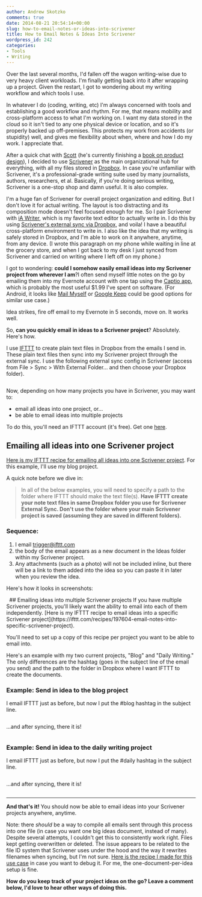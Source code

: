 ```yaml
---
author: Andrew Skotzko
comments: true
date: 2014-08-21 20:54:14+00:00
slug: how-to-email-notes-or-ideas-into-scrivener
title: How to Email Notes & Ideas Into Scrivener
wordpress_id: 242
categories:
- Tools
- Writing
---
```

Over the last several months, I'd fallen off the wagon writing-wise due to very heavy client workloads. I'm finally getting back into it after wrapping up a project. Given the restart, I got to wondering about my writing workflow and which tools I use.

In whatever I do (coding, writing, etc) I'm always concerned with tools and establishing a good workflow and rhythm. For me, that means mobility and cross-platform access to what I'm working on. I want my data stored in the cloud so it isn't tied to any one physical device or location, and so it's properly backed up off-premises. This protects my work from accidents (or stupidity) well, and gives me flexibility about when, where and how I do my work. I appreciate that.

After a quick chat with [Scott](http://twitter.com/scotthurff) (he's currently finishing a [book on product design](http://scotthurff.com/perfecting-product-design/)), I decided to use [Scrivener](http://www.literatureandlatte.com/scrivener.php) as the main organizational hub for everything, with all my files stored in [Dropbox](https://db.tt/CNoIMVg). In case you're unfamiliar with Scrivener, it's a professional-grade writing suite used by many journalists, authors, researchers, et al. Basically, if you're doing serious writing, Scrivener is a one-stop shop and damn useful. It is also complex.

I'm a huge fan of Scrivener for overall project organization and editing. But I don't love it for actual writing. The layout is too distracting and its composition mode doesn't feel focused enough for me. So I pair Scrivener with [iA Writer](http://www.iawriter.com/mac/), which is my favorite text editor to actually write in. I do this by using [Scrivener's external sync via Dropbox](http://iainbroome.com/scrivener-mobile-sync), and voila! I have a beautiful cross-platform environment to write in. I also like the idea that my writing is safely stored in Dropbox, and I'm able to work on it anywhere, anytime, from any device. (I wrote this paragraph on my phone while waiting in line at the grocery store, and when I got back to my desk I just synced from Scrivener and carried on writing where I left off on my phone.)

<a name="morelink"></a>I got to wondering: **could I somehow easily email ideas into my Scrivener project from wherever I am**?<!-- more -->I often send myself little notes on the go by emailing them into my Evernote account with one tap using the [Captio app](https://itunes.apple.com/us/app/captio-email-yourself-1-tap/id370899391?mt=8), which is probably the most useful $1.99 I've spent on software. (For Android, it looks like [Mail Myself](https://play.google.com/store/apps/details?id=com.pfalabs&hl=en) or [Google Keep](https://play.google.com/store/apps/details?id=com.google.android.keep&hl=en) could be good options for similar use case.)

Idea strikes, fire off email to my Evernote in 5 seconds, move on. It works well.

So, **can you quickly email in ideas to a Scrivener project**? Absolutely. Here's how.

I use [IFTTT](http://ifttt.com) to create plain text files in Dropbox from the emails I send in. These plain text files then sync into my Scrivener project through the external sync. I use the following external sync config in Scrivener (access from File > Sync > With External Folder... and then choose your Dropbox folder).

<img class="center img-center" src="/images/2014/08/sync-config.png" alt="">

Now, depending on how many projects you have in Scrivener, you may want to:
  * email all ideas into one project, or...
  * be able to email ideas into multiple projects

To do this, you'll need an IFTTT account (it's free). Get one [here](https://ifttt.com/join).

## Emailing all ideas into one Scrivener project
[Here is my IFTTT recipe for emailing all ideas into one Scrivener project](https://ifttt.com/recipes/197602-email-into-scrivener-all-into-one-project). For this example, I'll use my blog project.

A quick note before we dive in:
> In all of the below examples, you will need to specify a path to the folder where IFTTT should make the text file(s). **Have IFTTT create your note text files in same Dropbox folder you use for Scrivener External Sync. Don't use the folder where your main Scrivener project is saved (assuming they are saved in different folders).**

### Sequence:
  1. I email trigger@ifttt.com
  1. the body of the email appears as a new document in the Ideas folder within my Scrivener project.
  1. Any attachments (such as a photo) will not be included inline, but there will be a link to them added into the idea so you can paste it in later when you review the idea.

Here's how it looks in screenshots:

<img class="center img-center" src="/images/2014/08/both-ideas-2.png" alt="">

<img class="center img-center" src="/images/2014/08/second-idea.png" alt="">
## Emailing ideas into multiple Scrivener projects
If you have multiple Scrivener projects, you'll likely want the ability to email into each of them independently. [Here is my IFTTT recipe to email ideas into a specific Scrivener project](https://ifttt.com/recipes/197604-email-notes-into-specific-scrivener-project).

You'll need to set up a copy of this recipe per project you want to be able to email into.

Here's an example with my two current projects, "Blog" and "Daily Writing." The only differences are the hashtag (goes in the subject line of the email you send) and the path to the folder in Dropbox where I want IFTTT to create the documents.

### Example: Send in idea to the blog project
I email IFTTT just as before, but now I put the #blog hashtag in the subject
line.

<img class="center img-center" src="/images/2014/08/blog-idea-send-in-2.png" alt="">

...and after syncing, there it is!

<img class="center img-center" src="/images/2014/08/blog-only-idea.png" alt="">


### Example: Send in idea to the daily writing project
I email IFTTT just as before, but now I put the #daily hashtag in the subject
line.

<img class="center img-center" src="/images/2014/08/daily-idea-send-in-2.png" alt="">

...and after syncing, there it is!

<img class="center img-center" src="/images/2014/08/daily-idea.png" alt="">

* * *

**And that's it!** You should now be able to email ideas into your Scrivener projects anywhere, anytime.

Note: there _should_ be a way to compile all emails sent through this process into one file (in case you want one big ideas document, instead of many). Despite several attempts, I couldn't get this to consistently work right. Files kept getting overwritten or deleted. The issue appears to be related to the file ID system that Scrivener uses under the hood and the way it rewrites filenames when syncing, but I'm not sure. [Here is the recipe I made for this use case](https://ifttt.com/recipes/197603-email-into-scrivener-compile-ideas-into-one-doc) in case you want to debug it. For me, the one-document-per-idea setup is fine.

**How do you keep track of your project ideas on the go? Leave a comment below, I'd love to hear other ways of doing this.**
